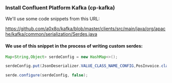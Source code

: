 ### Install Confluent Platform Kafka (cp-kafka)

We'll use some code snippets from this URL:

https://github.com/a0x8o/kafka/blob/master/clients/src/main/java/org/apache/kafka/common/serialization/Serdes.java

#### We use of this snippet in the process of writing custom serdes:

```java
Map<String,Object> serdeConfig = new HashMap<>();

serdeConfig.put(JsonDeserializer.VALUE_CLASS_NAME_CONFIG,PosInvoice.class);

serde.configure(serdeConfig, false);
```

